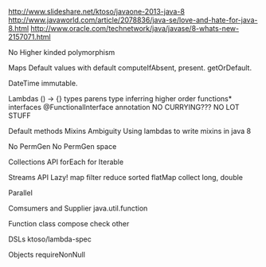 http://www.slideshare.net/ktoso/javaone-2013-java-8
http://www.javaworld.com/article/2078836/java-se/love-and-hate-for-java-8.html
http://www.oracle.com/technetwork/java/javase/8-whats-new-2157071.html

No Higher kinded polymorphism

Maps
  Default values
  with default
  computeIfAbsent, present.
  getOrDefault.

DateTime immutable.

Lambdas
  () -> {}
  types
  parens
  type inferring
  higher order functions*
  interfaces
  @FunctionalInterface annotation
  NO CURRYING???
  NO LOT STUFF

Default methods
  Mixins
  Ambiguity
  Using lambdas to write mixins in java 8

No PermGen
  No PermGen space

Collections API
  forEach for Iterable

Streams API
  Lazy!
  map
  filter
  reduce
  sorted
  flatMap
  collect
  long, double

Parallel

Comsumers and Supplier
  java.util.function

Function class
  compose
  check other

DSLs
  ktoso/lambda-spec

Objects
  requireNonNull
